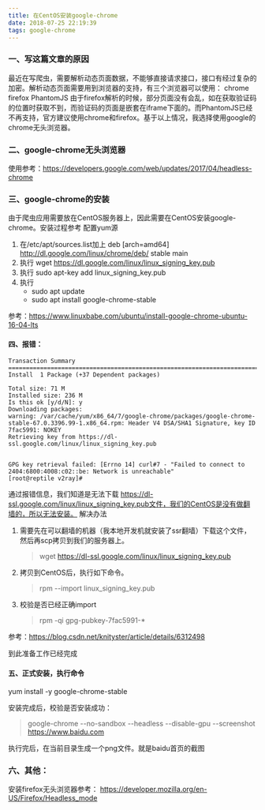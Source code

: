 ```yaml
---
title: 在CentOS安装google-chrome
date: 2018-07-25 22:19:39
tags: google-chrome
---
```


### 一、写这篇文章的原因
最近在写爬虫，需要解析动态页面数据，不能够直接请求接口，接口有经过复杂的加密。解析动态页面需要用到浏览器的支持，有三个浏览器可以使用：
chrome
firefox
PhantomJS
由于firefox解析的时候，部分页面没有会乱，如在获取验证码的位置时获取不到，而验证码的页面是嵌套在iframe下面的。而PhantomJS已经不再支持，官方建议使用chrome和firefox。基于以上情况，我选择使用google的chrome无头浏览器。

### 二、google-chrome无头浏览器
使用参考：https://developers.google.com/web/updates/2017/04/headless-chrome

### 三、google-chrome的安装
由于爬虫应用需要放在CentOS服务器上，因此需要在CentOS安装google-chrome。安装过程参考
配置yum源
1. 在/etc/apt/sources.list加上
deb [arch=amd64] http://dl.google.com/linux/chrome/deb/ stable main
2. 执行
wget https://dl.google.com/linux/linux_signing_key.pub
3. 执行
sudo apt-key add linux_signing_key.pub
4. 执行
    * sudo apt update
    * sudo apt install google-chrome-stable

参考：https://www.linuxbabe.com/ubuntu/install-google-chrome-ubuntu-16-04-lts

#### 四、报错：
```shell
Transaction Summary
===================================================================================================================
Install  1 Package (+37 Dependent packages)

Total size: 71 M
Installed size: 236 M
Is this ok [y/d/N]: y
Downloading packages:
warning: /var/cache/yum/x86_64/7/google-chrome/packages/google-chrome-stable-67.0.3396.99-1.x86_64.rpm: Header V4 DSA/SHA1 Signature, key ID 7fac5991: NOKEY
Retrieving key from https://dl-ssl.google.com/linux/linux_signing_key.pub


GPG key retrieval failed: [Errno 14] curl#7 - "Failed to connect to 2404:6800:4008:c02::be: Network is unreachable"
[root@reptile v2ray]#
```
通过报错信息，我们知道是无法下载 https://dl-ssl.google.com/linux/linux_signing_key.pub文件，我们的CentOS是没有做翻墙的，所以无法安装。
解决办法
1. 需要先在可以翻墙的机器（我本地开发机就安装了ssr翻墙）下载这个文件，然后再scp拷贝到我们的服务器上。
    > wget https://dl-ssl.google.com/linux/linux_signing_key.pub

2. 拷贝到CentOS后，执行如下命令。
    > rpm --import linux_signing_key.pub
3. 校验是否已经正确import
    > rpm -qi gpg-pubkey-7fac5991-*  

参考：https://blog.csdn.net/knityster/article/details/6312498

到此准备工作已经完成

#### 五、正式安装，执行命令
yum install -y google-chrome-stable

安装完成后，校验是否安装成功：
> google-chrome --no-sandbox --headless --disable-gpu --screenshot https://www.baidu.com

执行完后，在当前目录生成一个png文件。就是baidu首页的截图


### 六、其他：
安装firefox无头浏览器参考：
https://developer.mozilla.org/en-US/Firefox/Headless_mode
